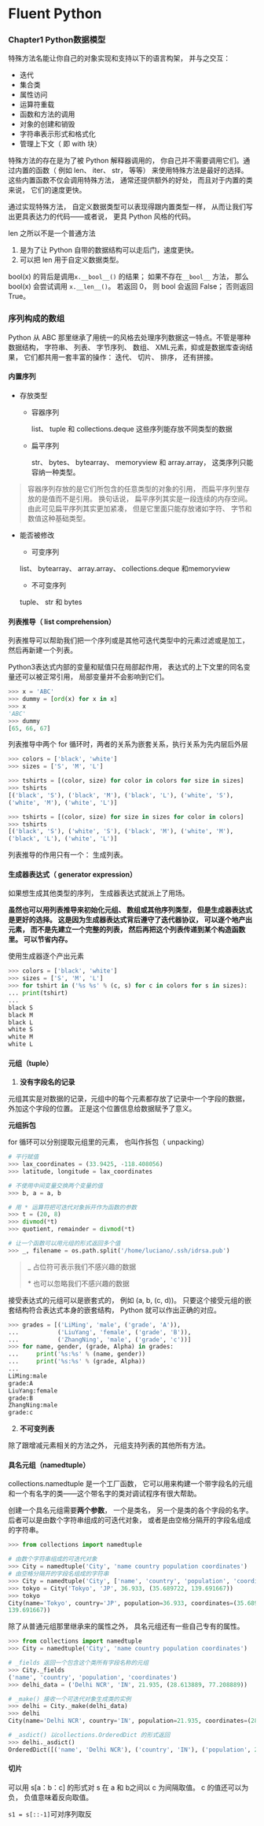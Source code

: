 # Fluent Python

### Chapter1 Python数据模型

特殊方法名能让你自己的对象实现和支持以下的语言构架， 并与之交互：

- 迭代
- 集合类
- 属性访问
- 运算符重载
- 函数和方法的调用
- 对象的创建和销毁
- 字符串表示形式和格式化
- 管理上下文（ 即 with 块）

特殊方法的存在是为了被 Python 解释器调用的， 你自己并不需要调用它们。通过内置的函数（ 例如 len、 iter、 str， 等等） 来使用特殊方法是最好的选择。 这些内置函数不仅会调用特殊方法， 通常还提供额外的好处， 而且对于内置的类来说， 它们的速度更快。

通过实现特殊方法， 自定义数据类型可以表现得跟内置类型一样， 从而让我们写出更具表达力的代码——或者说， 更具 Python 风格的代码。

len 之所以不是一个普通方法

1. 是为了让 Python 自带的数据结构可以走后门，速度更快。
2. 可以把 len 用于自定义数据类型。

bool(x) 的背后是调用`x.__bool__()` 的结果； 如果不存在`__bool__` 方法， 那么 bool(x) 会尝试调用 `x.__len__()`。 若返回 0， 则 bool 会返回 False； 否则返回True。

### 序列构成的数组

Python 从 ABC 那里继承了用统一的风格去处理序列数据这一特点。不管是哪种数据结构， 字符串、 列表、 字节序列、 数组、 XML元素，抑或是数据库查询结果， 它们都共用一套丰富的操作： 迭代、 切片、 排序， 还有拼接。

#### 内置序列

- 存放类型
  - 容器序列

    list、 tuple 和 collections.deque 这些序列能存放不同类型的数据

  -  扁平序列

     str、 bytes、 bytearray、 memoryview 和 array.array， 这类序列只能容纳一种类型。

> 容器序列存放的是它们所包含的任意类型的对象的引用， 而扁平序列里存放的是值而不是引用。 换句话说， 扁平序列其实是一段连续的内存空间。 由此可见扁平序列其实更加紧凑， 但是它里面只能存放诸如字符、 字节和数值这种基础类型。

- 能否被修改

  - 可变序列

  list、 bytearray、 array.array、 collections.deque 和memoryview

  - 不可变序列

  tuple、 str 和 bytes

#### 列表推导（ list comprehension） 

列表推导可以帮助我们把一个序列或是其他可迭代类型中的元素过滤或是加工， 然后再新建一个列表。

Python3表达式内部的变量和赋值只在局部起作用， 表达式的上下文里的同名变量还可以被正常引用， 局部变量并不会影响到它们。

```python
>>> x = 'ABC'
>>> dummy = [ord(x) for x in x]
>>> x 
'ABC'
>>> dummy 
[65, 66, 67]
```

列表推导中两个 for 循环时，两者的关系为嵌套关系，执行关系为先内层后外层

```python
>>> colors = ['black', 'white']
>>> sizes = ['S', 'M', 'L']

>>> tshirts = [(color, size) for color in colors for size in sizes] 
>>> tshirts
[('black', 'S'), ('black', 'M'), ('black', 'L'), ('white', 'S'),
('white', 'M'), ('white', 'L')]

>>> tshirts = [(color, size) for size in sizes for color in colors]
>>> tshirts
[('black', 'S'), ('white', 'S'), ('black', 'M'), ('white', 'M'),
('black', 'L'), ('white', 'L')]
```

列表推导的作用只有一个： 生成列表。

#### 生成器表达式（ generator expression）

如果想生成其他类型的序列， 生成器表达式就派上了用场。

**虽然也可以用列表推导来初始化元组、 数组或其他序列类型， 但是生成器表达式是更好的选择。 这是因为生成器表达式背后遵守了迭代器协议， 可以逐个地产出元素， 而不是先建立一个完整的列表， 然后再把这个列表传递到某个构造函数里。 可以节省内存。**

使用生成器逐个产出元素

```python
>>> colors = ['black', 'white']
>>> sizes = ['S', 'M', 'L']
>>> for tshirt in ('%s %s' % (c, s) for c in colors for s in sizes): 
... print(tshirt)
...
black S
black M
black L
white S
white M
white L
```

#### 元组（tuple）

1. **没有字段名的记录**

元组其实是对数据的记录，元组中的每个元素都存放了记录中一个字段的数据， 外加这个字段的位置。 正是这个位置信息给数据赋予了意义。

**元组拆包**

for 循环可以分别提取元组里的元素， 也叫作拆包（ unpacking）

```python
# 平行赋值
>>> lax_coordinates = (33.9425, -118.408056)
>>> latitude, longitude = lax_coordinates 

# 不使用中间变量交换两个变量的值
>>> b, a = a, b

# 用 * 运算符把可迭代对象拆开作为函数的参数
>>> t = (20, 8)
>>> divmod(*t)
>>> quotient, remainder = divmod(*t)

# 让一个函数可以用元组的形式返回多个值
>>> _, filename = os.path.split('/home/luciano/.ssh/idrsa.pub')
```

> _ 占位符可表示我们不感兴趣的数据
>
> \* 也可以忽略我们不感兴趣的数据

接受表达式的元组可以是嵌套式的， 例如 (a, b, (c, d))。 只要这个接受元组的嵌套结构符合表达式本身的嵌套结构， Python 就可以作出正确的对应。

```python
>>> grades = [('LiMing', 'male', ('grade', 'A')),
...           ('LiuYang', 'female', ('grade', 'B')),
...           ('ZhangNing', 'male', ('grade', 'c'))]
>>> for name, gender, (grade, Alpha) in grades:
...     print('%s:%s' % (name, gender))
...     print('%s:%s' % (grade, Alpha))
... 
LiMing:male
grade:A
LiuYang:female
grade:B
ZhangNing:male
grade:c
```

2. **不可变列表**

除了跟增减元素相关的方法之外， 元组支持列表的其他所有方法。

#### 具名元组（namedtuple）

collections.namedtuple 是一个工厂函数， 它可以用来构建一个带字段名的元组和一个有名字的类——这个带名字的类对调试程序有很大帮助。

创建一个具名元组需要**两个参数**， 一个是类名， 另一个是类的各个字段的名字。 后者可以是由数个字符串组成的可迭代对象， 或者是由空格分隔开的字段名组成的字符串。

```python
>>> from collections import namedtuple

# 由数个字符串组成的可迭代对象
>>> City = namedtuple('City', 'name country population coordinates') 
# 由空格分隔开的字段名组成的字符串
>>> City = namedtuple('City', ['name', 'country', 'population', 'coordinates'])
>>> tokyo = City('Tokyo', 'JP', 36.933, (35.689722, 139.691667)) 
>>> tokyo
City(name='Tokyo', country='JP', population=36.933, coordinates=(35.689722,
139.691667))
```

除了从普通元组那里继承来的属性之外， 具名元组还有一些自己专有的属性。

```python
>>> from collections import namedtuple
>>> City = namedtuple('City', 'name country population coordinates')

# _fields 返回一个包含这个类所有字段名称的元组
>>> City._fields
('name', 'country', 'population', 'coordinates')
>>> delhi_data = ('Delhi NCR', 'IN', 21.935, (28.613889, 77.208889))

# _make() 接收一个可迭代对象生成类的实例 
>>> delhi = City._make(delhi_data)
>>> delhi
City(name='Delhi NCR', country='IN', population=21.935, coordinates=(28.613889, 77.208889))

# _asdict() 以collections.OrderedDict 的形式返回
>>> delhi._asdict()
OrderedDict([('name', 'Delhi NCR'), ('country', 'IN'), ('population', 21.935), ('coordinates', (28.613889, 77.208889))])
```

#### 切片

可以用 s[a：b：c] 的形式对 s 在 a 和 b之间以 c 为间隔取值。 c 的值还可以为负， 负值意味着反向取值。

`s1 = s[::-1]`可对序列取反






